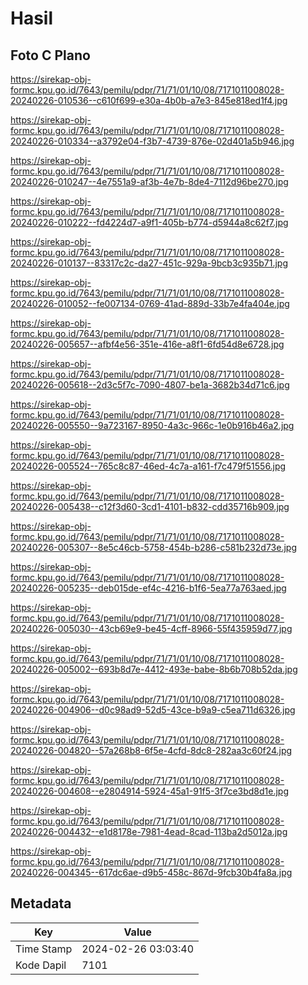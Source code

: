 # Hasil

## Foto C Plano

https://sirekap-obj-formc.kpu.go.id/7643/pemilu/pdpr/71/71/01/10/08/7171011008028-20240226-010536--c610f699-e30a-4b0b-a7e3-845e818ed1f4.jpg

https://sirekap-obj-formc.kpu.go.id/7643/pemilu/pdpr/71/71/01/10/08/7171011008028-20240226-010334--a3792e04-f3b7-4739-876e-02d401a5b946.jpg

https://sirekap-obj-formc.kpu.go.id/7643/pemilu/pdpr/71/71/01/10/08/7171011008028-20240226-010247--4e7551a9-af3b-4e7b-8de4-7112d96be270.jpg

https://sirekap-obj-formc.kpu.go.id/7643/pemilu/pdpr/71/71/01/10/08/7171011008028-20240226-010222--fd4224d7-a9f1-405b-b774-d5944a8c62f7.jpg

https://sirekap-obj-formc.kpu.go.id/7643/pemilu/pdpr/71/71/01/10/08/7171011008028-20240226-010137--83317c2c-da27-451c-929a-9bcb3c935b71.jpg

https://sirekap-obj-formc.kpu.go.id/7643/pemilu/pdpr/71/71/01/10/08/7171011008028-20240226-010052--fe007134-0769-41ad-889d-33b7e4fa404e.jpg

https://sirekap-obj-formc.kpu.go.id/7643/pemilu/pdpr/71/71/01/10/08/7171011008028-20240226-005657--afbf4e56-351e-416e-a8f1-6fd54d8e6728.jpg

https://sirekap-obj-formc.kpu.go.id/7643/pemilu/pdpr/71/71/01/10/08/7171011008028-20240226-005618--2d3c5f7c-7090-4807-be1a-3682b34d71c6.jpg

https://sirekap-obj-formc.kpu.go.id/7643/pemilu/pdpr/71/71/01/10/08/7171011008028-20240226-005550--9a723167-8950-4a3c-966c-1e0b916b46a2.jpg

https://sirekap-obj-formc.kpu.go.id/7643/pemilu/pdpr/71/71/01/10/08/7171011008028-20240226-005524--765c8c87-46ed-4c7a-a161-f7c479f51556.jpg

https://sirekap-obj-formc.kpu.go.id/7643/pemilu/pdpr/71/71/01/10/08/7171011008028-20240226-005438--c12f3d60-3cd1-4101-b832-cdd35716b909.jpg

https://sirekap-obj-formc.kpu.go.id/7643/pemilu/pdpr/71/71/01/10/08/7171011008028-20240226-005307--8e5c46cb-5758-454b-b286-c581b232d73e.jpg

https://sirekap-obj-formc.kpu.go.id/7643/pemilu/pdpr/71/71/01/10/08/7171011008028-20240226-005235--deb015de-ef4c-4216-b1f6-5ea77a763aed.jpg

https://sirekap-obj-formc.kpu.go.id/7643/pemilu/pdpr/71/71/01/10/08/7171011008028-20240226-005030--43cb69e9-be45-4cff-8966-55f435959d77.jpg

https://sirekap-obj-formc.kpu.go.id/7643/pemilu/pdpr/71/71/01/10/08/7171011008028-20240226-005002--693b8d7e-4412-493e-babe-8b6b708b52da.jpg

https://sirekap-obj-formc.kpu.go.id/7643/pemilu/pdpr/71/71/01/10/08/7171011008028-20240226-004906--d0c98ad9-52d5-43ce-b9a9-c5ea711d6326.jpg

https://sirekap-obj-formc.kpu.go.id/7643/pemilu/pdpr/71/71/01/10/08/7171011008028-20240226-004820--57a268b8-6f5e-4cfd-8dc8-282aa3c60f24.jpg

https://sirekap-obj-formc.kpu.go.id/7643/pemilu/pdpr/71/71/01/10/08/7171011008028-20240226-004608--e2804914-5924-45a1-91f5-3f7ce3bd8d1e.jpg

https://sirekap-obj-formc.kpu.go.id/7643/pemilu/pdpr/71/71/01/10/08/7171011008028-20240226-004432--e1d8178e-7981-4ead-8cad-113ba2d5012a.jpg

https://sirekap-obj-formc.kpu.go.id/7643/pemilu/pdpr/71/71/01/10/08/7171011008028-20240226-004345--617dc6ae-d9b5-458c-867d-9fcb30b4fa8a.jpg


## Metadata

| Key        | Value               |
| ---------- | ------------------- |
| Time Stamp | 2024-02-26 03:03:40 |
| Kode Dapil | 7101                |



